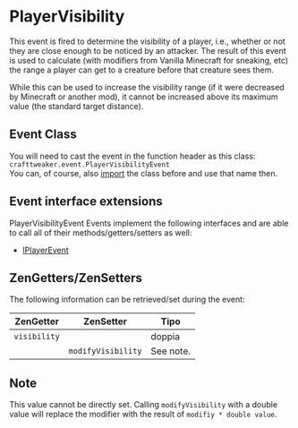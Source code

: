 # PlayerVisibility

This event is fired to determine the visibility of a player, i.e., whether or not they are close enough to be noticed by an attacker. The result of this event is used to calculate (with modifiers from Vanilla Minecraft for sneaking, etc) the range a player can get to a creature before that creature sees them.

While this can be used to increase the visibility range (if it were decreased by Minecraft or another mod), it cannot be increased above its maximum value (the standard target distance).

## Event Class
You will need to cast the event in the function header as this class:  
`crafttweaker.event.PlayerVisibilityEvent`  
You can, of course, also [import](/AdvancedFunctions/Import/) the class before and use that name then.

## Event interface extensions
PlayerVisibilityEvent Events implement the following interfaces and are able to call all of their methods/getters/setters as well:

- [IPlayerEvent](/Vanilla/Events/Events/IPlayerEvent/)


## ZenGetters/ZenSetters
The following information can be retrieved/set during the event:

| ZenGetter    | ZenSetter          | Tipo      |
| ------------ | ------------------ | --------- |
| `visibility` |                    | doppia    |
|              | `modifyVisibility` | See note. |

## Note

This value cannot be directly set. Calling `modifyVisibility` with a double value will replace the modifier with the result of `modifiy * double value`.
